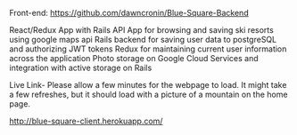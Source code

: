 Front-end: https://github.com/dawncronin/Blue-Square-Backend

React/Redux App with Rails API
App for browsing and saving ski resorts using google maps api
Rails backend for saving user data to postgreSQL and authorizing JWT tokens
Redux for maintaining current user information across the application
Photo storage on Google Cloud Services and integration with active storage on Rails

Live Link- Please allow a few minutes for the webpage to load. It might take a few refreshes, but it should load with a picture of a mountain on the home page. 

http://blue-square-client.herokuapp.com/
